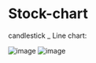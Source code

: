 # Stock-chart


candlestick _ Line chart:

![image](https://user-images.githubusercontent.com/104719377/184543725-967d712a-7e52-44d6-9dd9-0e8211455563.png)
![image](https://user-images.githubusercontent.com/104719377/184543738-ac335933-b8a5-45e8-a21c-5851ff7c5e46.png)

